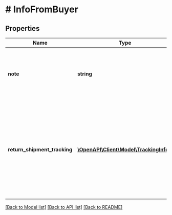 # # InfoFromBuyer

## Properties

Name | Type | Description | Notes
------------ | ------------- | ------------- | -------------
**note** | **string** | This field shows any note that was left by the buyer for in regards to the dispute. | [optional] 
**return_shipment_tracking** | [**\OpenAPI\Client\Model\TrackingInfo[]**](TrackingInfo.md) | This array shows shipment tracking information for one or more shipping packages being returned to the buyer after a payment dispute. | [optional] 

[[Back to Model list]](../../README.md#documentation-for-models) [[Back to API list]](../../README.md#documentation-for-api-endpoints) [[Back to README]](../../README.md)


